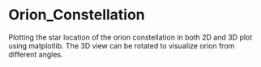 # Orion_Constellation
Plotting the star location of the orion constellation in both 2D and 3D plot using matplotlib.
The 3D view can be rotated to visualize orion from different angles.
